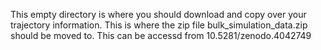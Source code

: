 This empty directory is where you should download and copy over your trajectory information. This is where the zip file bulk_simulation_data.zip should be moved to. This can be accessd from 10.5281/zenodo.4042749
